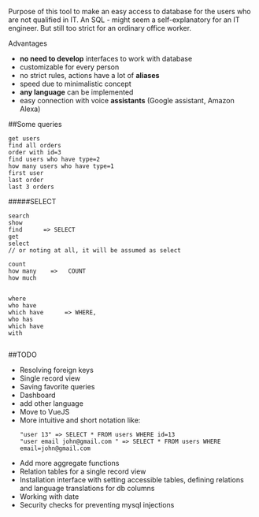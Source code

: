 Purpose of this tool to make an easy access to database for the users who are not qualified in IT.
An SQL - might seem a self-explanatory for an IT engineer. But still too strict for an ordinary office worker.

Advantages
- **no need to develop** interfaces to work with database
- customizable for every person
- no strict rules, actions have a lot of **aliases**
- speed due to minimalistic concept
- **any language** can be implemented
- easy connection with voice **assistants** (Google assistant, Amazon Alexa)

##Some queries
```
get users
find all orders
order with id=3
find users who have type=2
how many users who have type=1
first user
last order
last 3 orders
```
#####SELECT
```
search
show  
find      => SELECT
get  
select 
// or noting at all, it will be assumed as select

count 
how many    =>   COUNT
how much


where
who have
which have      => WHERE,
who has
which have
with
	
```

##TODO
- Resolving foreign keys
- Single record view
- Saving favorite queries
- Dashboard
- add other language
- Move to VueJS
- More intuitive and short notation like:
  ```
  "user 13" => SELECT * FROM users WHERE id=13 
  "user email john@gmail.com " => SELECT * FROM users WHERE email=john@gmail.com
  ```
- Add more aggregate functions
- Relation tables for a single record view
- Installation interface with setting accessible tables, defining relations and language translations for db columns
- Working with date
- Security checks for preventing mysql injections 


